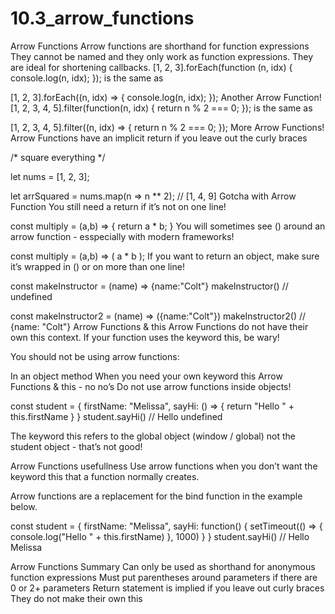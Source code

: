 # 10.3_arrow_functions

Arrow Functions
Arrow functions are shorthand for function expressions
They cannot be named and they only work as function expressions.
They are ideal for shortening callbacks.
[1, 2, 3].forEach(function (n, idx) {
  console.log(n, idx);
});
is the same as

[1, 2, 3].forEach((n, idx) => {
  console.log(n, idx);
});
Another Arrow Function!
[1, 2, 3, 4, 5].filter(function(n, idx) {
  return n % 2 === 0;
});
is the same as

[1, 2, 3, 4, 5].filter((n, idx) => {
  return n % 2 === 0;
});
More Arrow Functions!
Arrow Functions have an implicit return if you leave out the curly braces

/* square everything */

let nums = [1, 2, 3];

let arrSquared = nums.map(n => n ** 2); // [1, 4, 9]
Gotcha with Arrow Function
You still need a return if it’s not on one line!

const multiply = (a,b) => {
  return a * b;
}
You will sometimes see () around an arrow function - esspecially with modern frameworks!

const multiply = (a,b) => (
  a * b
);
If you want to return an object, make sure it’s wrapped in () or on more than one line!

const makeInstructor = (name) => {name:"Colt"}
makeInstructor() // undefined

const makeInstructor2 = (name) => ({name:"Colt"})
makeInstructor2() // {name: "Colt"}
Arrow Functions & this
Arrow Functions do not have their own this context. If your function uses the keyword this, be wary!

You should not be using arrow functions:

In an object method
When you need your own keyword this
Arrow Functions & this - no no’s
Do not use arrow functions inside objects!

const student = {
  firstName: "Melissa",
  sayHi: () => {
    return "Hello " + this.firstName
  }
}
student.sayHi() // Hello undefined

The keyword this refers to the global object (window / global) not the student object - that’s not good!

Arrow Functions usefullness
Use arrow functions when you don’t want the keyword this that a function normally creates.

Arrow functions are a replacement for the bind function in the example below.

const student = {
  firstName: "Melissa",
  sayHi: function() {
    setTimeout(() => {
      console.log("Hello " + this.firstName)
    }, 1000)
  }
}
student.sayHi() // Hello Melissa

Arrow Functions Summary
Can only be used as shorthand for anonymous function expressions
Must put parentheses around parameters if there are 0 or 2+ parameters
Return statement is implied if you leave out curly braces
They do not make their own this

